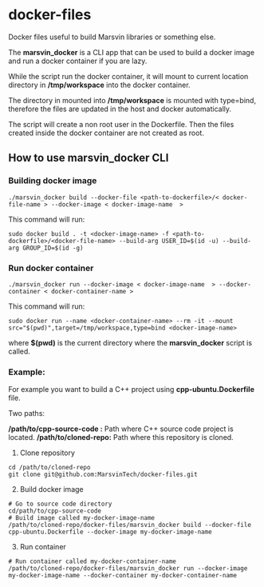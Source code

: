 # docker-files

Docker files useful to build Marsvin libraries or something else.

The **marsvin_docker** is a CLI app that can be used to build a docker image and run a docker container if you are lazy.

While the script run the docker container, it will mount to current location directory in **/tmp/workspace** into the docker container.

The directory in mounted into **/tmp/workspace** is mounted with type=bind, therefore the files are updated in the host and docker automatically.

The script will create a non root user in the Dockerfile. Then the files created inside the docker container are not created as root.

## How to use **marsvin_docker** CLI

### Building docker image

```
./marsvin_docker build --docker-file <path-to-dockerfile>/< docker-file-name > --docker-image < docker-image-name  >
```

This command will run:
```
sudo docker build . -t <docker-image-name> -f <path-to-dockerfile>/<docker-file-name> --build-arg USER_ID=$(id -u) --build-arg GROUP_ID=$(id -g)
```

### Run docker container

```
./marsvin_docker run --docker-image < docker-image-name  > --docker-container < docker-container-name >
```

This command will run:
```
sudo docker run --name <docker-container-name> --rm -it --mount src="$(pwd)",target=/tmp/workspace,type=bind <docker-image-name>
```
where **$(pwd)** is the current directory where the **marsvin_docker** script is called.


### Example:

For example you want to build a C++ project using **cpp-ubuntu.Dockerfile** file.

Two paths:

**/path/to/cpp-source-code :** Path where C++ source code project is located.
**/path/to/cloned-repo:** Path where this repository is cloned.

1. Clone repository

```
cd /path/to/cloned-repo
git clone git@github.com:MarsvinTech/docker-files.git
```

2. Build docker image

```
# Go to source code directory
cd/path/to/cpp-source-code
# Build image called my-docker-image-name
/path/to/cloned-repo/docker-files/marsvin_docker build --docker-file cpp-ubuntu.Dockerfile --docker-image my-docker-image-name
```

3. Run container

```
# Run container called my-docker-container-name
/path/to/cloned-repo/docker-files/marsvin_docker run --docker-image my-docker-image-name --docker-container my-docker-container-name
```

